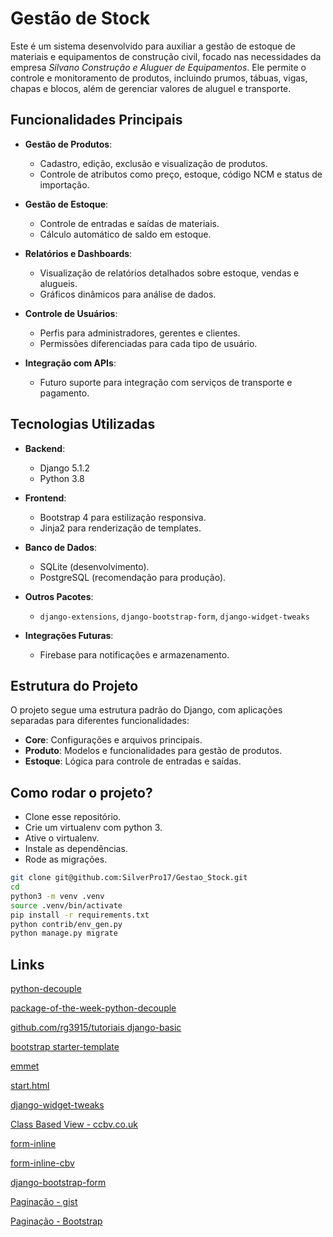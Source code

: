 # Gestão de Stock

Este é um sistema desenvolvido para auxiliar a gestão de estoque de materiais e equipamentos de construção civil, focado nas necessidades da empresa *Silvano Construção e Aluguer de Equipamentos*. Ele permite o controle e monitoramento de produtos, incluindo prumos, tábuas, vigas, chapas e blocos, além de gerenciar valores de aluguel e transporte.

## Funcionalidades Principais

- **Gestão de Produtos**:
  - Cadastro, edição, exclusão e visualização de produtos.
  - Controle de atributos como preço, estoque, código NCM e status de importação.

- **Gestão de Estoque**:
  - Controle de entradas e saídas de materiais.
  - Cálculo automático de saldo em estoque.

- **Relatórios e Dashboards**:
  - Visualização de relatórios detalhados sobre estoque, vendas e alugueis.
  - Gráficos dinâmicos para análise de dados.

- **Controle de Usuários**:
  - Perfis para administradores, gerentes e clientes.
  - Permissões diferenciadas para cada tipo de usuário.

- **Integração com APIs**:
  - Futuro suporte para integração com serviços de transporte e pagamento.

## Tecnologias Utilizadas

- **Backend**:
  - Django 5.1.2
  - Python 3.8

- **Frontend**:
  - Bootstrap 4 para estilização responsiva.
  - Jinja2 para renderização de templates.

- **Banco de Dados**:
  - SQLite (desenvolvimento).
  - PostgreSQL (recomendação para produção).

- **Outros Pacotes**:
  - `django-extensions`, `django-bootstrap-form`, `django-widget-tweaks`

- **Integrações Futuras**:
  - Firebase para notificações e armazenamento.

## Estrutura do Projeto

O projeto segue uma estrutura padrão do Django, com aplicações separadas para diferentes funcionalidades:

- **Core**: Configurações e arquivos principais.
- **Produto**: Modelos e funcionalidades para gestão de produtos.
- **Estoque**: Lógica para controle de entradas e saídas.

## Como rodar o projeto?

* Clone esse repositório.
* Crie um virtualenv com python 3.
* Ative o virtualenv.
* Instale as dependências.
* Rode as migrações.

```bash
git clone git@github.com:SilverPro17/Gestao_Stock.git
cd 
python3 -m venv .venv
source .venv/bin/activate
pip install -r requirements.txt
python contrib/env_gen.py
python manage.py migrate
```

## Links

[python-decouple](https://github.com/henriquebastos/python-decouple)

[package-of-the-week-python-decouple](https://simpleisbetterthancomplex.com/2015/11/26/package-of-the-week-python-decouple.html)

[github.com/rg3915/tutoriais django-basic](https://github.com/rg3915/tutoriais/tree/master/django-basic)

[bootstrap starter-template](https://getbootstrap.com/docs/4.0/getting-started/introduction/#starter-template)

[emmet](https://emmet.io/)

[start.html](https://github.com/JTruax/bootstrap-starter-template/blob/master/template/start.html)

[django-widget-tweaks](https://github.com/jazzband/django-widget-tweaks)

[Class Based View - ccbv.co.uk](https://ccbv.co.uk/)

[form-inline](http://felipefrizzo.github.io/post/form-inline/)

[form-inline-cbv](http://felipefrizzo.github.io/post/form-inline-cbv/)

[django-bootstrap-form](https://django-bootstrap-form.readthedocs.io/en/latest/)

[Paginação - gist](https://gist.github.com/rg3915/01ca76f099f431c24bc0536bef83076b)

[Paginação - Bootstrap](https://getbootstrap.com/docs/4.3/components/pagination/)
